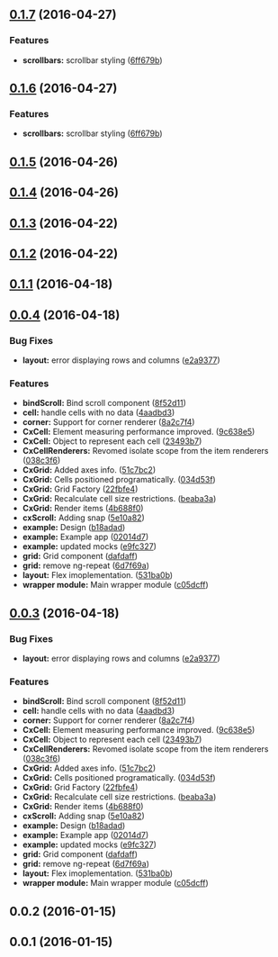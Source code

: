 <a name="0.1.7"></a>
## [0.1.7](https://github.com/ef-ctx/ng.cx.grid/compare/v0.1.5...v0.1.7) (2016-04-27)


### Features

* **scrollbars:** scrollbar styling ([6ff679b](https://github.com/ef-ctx/ng.cx.grid/commit/6ff679b))



<a name="0.1.6"></a>
## [0.1.6](https://github.com/ef-ctx/ng.cx.grid/compare/v0.1.5...v0.1.6) (2016-04-27)


### Features

* **scrollbars:** scrollbar styling ([6ff679b](https://github.com/ef-ctx/ng.cx.grid/commit/6ff679b))



<a name="0.1.5"></a>
## [0.1.5](https://github.com/ef-ctx/ng.cx.grid/compare/v0.1.3...v0.1.5) (2016-04-26)




<a name="0.1.4"></a>
## [0.1.4](https://github.com/ef-ctx/ng.cx.grid/compare/v0.1.3...v0.1.4) (2016-04-26)




<a name="0.1.3"></a>
## [0.1.3](https://github.com/ef-ctx/ng.cx.grid/compare/v0.1.1...v0.1.3) (2016-04-22)




<a name="0.1.2"></a>
## [0.1.2](https://github.com/ef-ctx/ng.cx.grid/compare/v0.1.1...v0.1.2) (2016-04-22)




<a name="0.1.1"></a>
## [0.1.1](https://github.com/ef-ctx/ng.cx.grid/compare/v0.1.0...v0.1.1) (2016-04-18)




<a name="0.0.4"></a>
## [0.0.4](https://github.com/ef-ctx/ng.cx.grid/compare/v0.0.2...v0.0.4) (2016-04-18)


### Bug Fixes

* **layout:** error displaying rows and columns ([e2a9377](https://github.com/ef-ctx/ng.cx.grid/commit/e2a9377))

### Features

* **bindScroll:** Bind scroll component ([8f52d11](https://github.com/ef-ctx/ng.cx.grid/commit/8f52d11))
* **cell:** handle cells with no data ([4aadbd3](https://github.com/ef-ctx/ng.cx.grid/commit/4aadbd3))
* **corner:** Support for corner renderer ([8a2c7f4](https://github.com/ef-ctx/ng.cx.grid/commit/8a2c7f4))
* **CxCell:** Element measuring performance improved. ([9c638e5](https://github.com/ef-ctx/ng.cx.grid/commit/9c638e5))
* **CxCell:** Object to represent each cell ([23493b7](https://github.com/ef-ctx/ng.cx.grid/commit/23493b7))
* **CxCellRenderers:** Revomed isolate scope from the item renderers ([038c3f6](https://github.com/ef-ctx/ng.cx.grid/commit/038c3f6))
* **CxGrid:** Added axes info. ([51c7bc2](https://github.com/ef-ctx/ng.cx.grid/commit/51c7bc2))
* **CxGrid:** Cells positioned programatically. ([034d53f](https://github.com/ef-ctx/ng.cx.grid/commit/034d53f))
* **CxGrid:** Grid Factory ([22fbfe4](https://github.com/ef-ctx/ng.cx.grid/commit/22fbfe4))
* **CxGrid:** Recalculate cell size restrictions. ([beaba3a](https://github.com/ef-ctx/ng.cx.grid/commit/beaba3a))
* **CxGrid:** Render items ([4b688f0](https://github.com/ef-ctx/ng.cx.grid/commit/4b688f0))
* **cxScroll:** Adding snap ([5e10a82](https://github.com/ef-ctx/ng.cx.grid/commit/5e10a82))
* **example:** Design ([b18adad](https://github.com/ef-ctx/ng.cx.grid/commit/b18adad))
* **example:** Example app ([02014d7](https://github.com/ef-ctx/ng.cx.grid/commit/02014d7))
* **example:** updated mocks ([e9fc327](https://github.com/ef-ctx/ng.cx.grid/commit/e9fc327))
* **grid:** Grid component ([dafdaff](https://github.com/ef-ctx/ng.cx.grid/commit/dafdaff))
* **grid:** remove ng-repeat ([6d7f69a](https://github.com/ef-ctx/ng.cx.grid/commit/6d7f69a))
* **layout:** Flex imoplementation. ([531ba0b](https://github.com/ef-ctx/ng.cx.grid/commit/531ba0b))
* **wrapper module:** Main wrapper module ([c05dcff](https://github.com/ef-ctx/ng.cx.grid/commit/c05dcff))



<a name="0.0.3"></a>
## [0.0.3](https://github.com/ef-ctx/ng.cx.grid/compare/v0.0.2...v0.0.3) (2016-04-18)


### Bug Fixes

* **layout:** error displaying rows and columns ([e2a9377](https://github.com/ef-ctx/ng.cx.grid/commit/e2a9377))

### Features

* **bindScroll:** Bind scroll component ([8f52d11](https://github.com/ef-ctx/ng.cx.grid/commit/8f52d11))
* **cell:** handle cells with no data ([4aadbd3](https://github.com/ef-ctx/ng.cx.grid/commit/4aadbd3))
* **corner:** Support for corner renderer ([8a2c7f4](https://github.com/ef-ctx/ng.cx.grid/commit/8a2c7f4))
* **CxCell:** Element measuring performance improved. ([9c638e5](https://github.com/ef-ctx/ng.cx.grid/commit/9c638e5))
* **CxCell:** Object to represent each cell ([23493b7](https://github.com/ef-ctx/ng.cx.grid/commit/23493b7))
* **CxCellRenderers:** Revomed isolate scope from the item renderers ([038c3f6](https://github.com/ef-ctx/ng.cx.grid/commit/038c3f6))
* **CxGrid:** Added axes info. ([51c7bc2](https://github.com/ef-ctx/ng.cx.grid/commit/51c7bc2))
* **CxGrid:** Cells positioned programatically. ([034d53f](https://github.com/ef-ctx/ng.cx.grid/commit/034d53f))
* **CxGrid:** Grid Factory ([22fbfe4](https://github.com/ef-ctx/ng.cx.grid/commit/22fbfe4))
* **CxGrid:** Recalculate cell size restrictions. ([beaba3a](https://github.com/ef-ctx/ng.cx.grid/commit/beaba3a))
* **CxGrid:** Render items ([4b688f0](https://github.com/ef-ctx/ng.cx.grid/commit/4b688f0))
* **cxScroll:** Adding snap ([5e10a82](https://github.com/ef-ctx/ng.cx.grid/commit/5e10a82))
* **example:** Design ([b18adad](https://github.com/ef-ctx/ng.cx.grid/commit/b18adad))
* **example:** Example app ([02014d7](https://github.com/ef-ctx/ng.cx.grid/commit/02014d7))
* **example:** updated mocks ([e9fc327](https://github.com/ef-ctx/ng.cx.grid/commit/e9fc327))
* **grid:** Grid component ([dafdaff](https://github.com/ef-ctx/ng.cx.grid/commit/dafdaff))
* **grid:** remove ng-repeat ([6d7f69a](https://github.com/ef-ctx/ng.cx.grid/commit/6d7f69a))
* **layout:** Flex imoplementation. ([531ba0b](https://github.com/ef-ctx/ng.cx.grid/commit/531ba0b))
* **wrapper module:** Main wrapper module ([c05dcff](https://github.com/ef-ctx/ng.cx.grid/commit/c05dcff))



<a name="0.0.2"></a>
## 0.0.2 (2016-01-15)




<a name="0.0.1"></a>
## 0.0.1 (2016-01-15)





